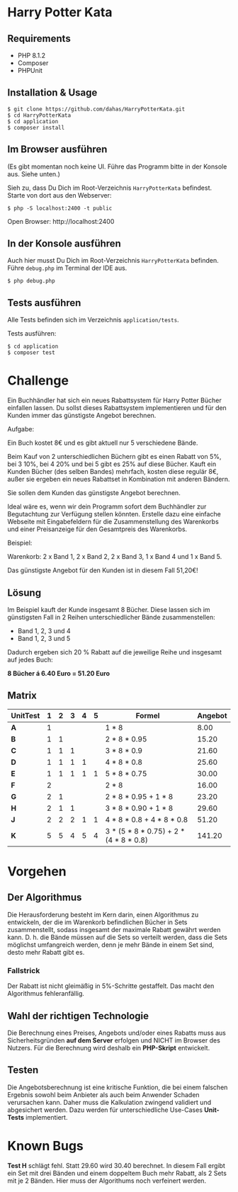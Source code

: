 # Harry Potter Kata

## Requirements

- PHP 8.1.2
- Composer
- PHPUnit 

## Installation & Usage

````
$ git clone https://github.com/dahas/HarryPotterKata.git
$ cd HarryPotterKata
$ cd application
$ composer install
````

## Im Browser ausführen 

(Es gibt momentan noch keine UI. Führe das Programm bitte in der Konsole aus. Siehe unten.)

Sieh zu, dass Du Dich im Root-Verzeichnis `HarryPotterKata` befindest. Starte von dort aus den Webserver:

````
$ php -S localhost:2400 -t public
````

Open Browser: http://localhost:2400

## In der Konsole ausführen

Auch hier musst Du Dich im Root-Verzeichnis `HarryPotterKata` befinden. Führe `debug.php` im Terminal der IDE aus.

````
$ php debug.php
````

## Tests ausführen

Alle Tests befinden sich im Verzeichnis `application/tests`.

Tests ausführen:

````
$ cd application
$ composer test
````

# Challenge

Ein Buchhändler hat sich ein neues Rabattsystem für Harry Potter Bücher einfallen lassen. Du sollst dieses Rabattsystem implementieren und für den Kunden immer das günstigste Angebot berechnen.

Aufgabe:

Ein Buch kostet 8€ und es gibt aktuell nur 5 verschiedene Bände.

Beim Kauf von 2 unterschiedlichen Büchern gibt es einen Rabatt von 5%, bei 3 10%, bei 4 20% und bei 5  gibt es 25%  auf diese Bücher. Kauft ein Kunden Bücher (des selben Bandes) mehrfach, kosten diese regulär 8€, außer sie ergeben ein neues Rabattset in Kombination mit anderen Bändern.

Sie sollen dem Kunden das günstigste Angebot berechnen.

Ideal wäre es, wenn wir dein Programm sofort dem Buchhändler zur Begutachtung zur Verfügung stellen könnten. Erstelle dazu eine einfache Webseite mit Eingabefeldern für die Zusammenstellung des Warenkorbs und einer Preisanzeige für den Gesamtpreis des Warenkorbs.

Beispiel:

Warenkorb: 2 x Band 1, 2 x Band 2, 2 x Band 3, 1 x Band 4 und 1 x Band 5.

Das günstigste Angebot für den Kunden ist in diesem Fall 51,20€!

## Lösung

Im Beispiel kauft der Kunde insgesamt 8 Bücher. Diese lassen sich im günstigsten Fall in 2 Reihen unterschiedlicher Bände zusammenstellen:

- Band 1, 2, 3 und 4  
- Band 1, 2, 3 und 5

Dadurch ergeben sich 20 % Rabatt auf die jeweilige Reihe und insgesamt auf jedes Buch:

**8 Bücher á 6.40 Euro = 51.20 Euro**

## Matrix

| UnitTest |  1  |  2  |  3  |  4  |  5  | Formel                                  | Angebot |
|------|-----|-----|-----|-----|-----|-----------------------------------------|---------|
|**A** |  1  |     |     |     |     | 1 * 8									                  |   8.00  |
|**B** |  1  |  1  |     |     |     | 2 * 8 * 0.95							              |  15.20  |
|**C** |  1  |  1  |  1  |     |     | 3 * 8 * 0.9							                |  21.60  |
|**D** |  1  |  1  |  1  |  1  |     | 4 * 8 * 0.8							                |  25.60  |
|**E** |  1  |  1  |  1  |  1  |  1  | 5 * 8 * 0.75							              |  30.00  |
|**F** |  2  |     |     |     |     | 2 * 8									                  |  16.00  |
|**G** |  2  |  1  |     |     |     | 2 * 8 * 0.95 + 1 * 8				          	|  23.20  |
|**H** |  2  |  1  |  1  |     |     | 3 * 8 * 0.90 + 1 * 8					          |  29.60  |
|**J** |  2  |  2  |  2  |  1  |  1  | 4 * 8 * 0.8 + 4 * 8 * 0.8				      	|  51.20  |
|**K** |  5  |  5  |  4  |  5  |  4  | 3 * (5 * 8 * 0.75) + 2 * (4 * 8 * 0.8)	| 141.20  |

# Vorgehen

## Der Algorithmus

Die Herausforderung besteht im Kern darin, einen Algorithmus zu entwickeln, der die im Warenkorb befindlichen Bücher in Sets zusammenstellt, sodass insgesamt der maximale Rabatt gewährt werden kann. D. h. die Bände müssen auf die Sets so verteilt werden, dass die Sets möglichst umfangreich werden, denn je mehr Bände in einem Set sind, desto mehr Rabatt gibt es. 

### Fallstrick 

Der Rabatt ist nicht gleimäßig in 5%-Schritte gestaffelt. Das macht den Algorithmus fehleranfällig. 

## Wahl der richtigen Technologie

Die Berechnung eines Preises, Angebots und/oder eines Rabatts muss aus Sicherheitsgründen **auf dem Server** erfolgen und NICHT im Browser des Nutzers. Für die Berechnung wird deshalb ein **PHP-Skript** entwickelt.

## Testen

Die Angebotsberechnung ist eine kritische Funktion, die bei einem falschen Ergebnis sowohl beim Anbieter als auch beim Anwender Schaden verursachen kann. Daher muss die Kalkulation zwingend validiert und abgesichert werden. Dazu werden für unterschiedliche Use-Cases **Unit-Tests** implementiert.

# Known Bugs

**Test H** schlägt fehl. Statt 29.60 wird 30.40 berechnet. In diesem Fall ergibt ein Set mit drei Bänden und einem doppeltem Buch mehr Rabatt, als 2 Sets mit je 2 Bänden. Hier muss der Algorithums noch verfeinert werden.
